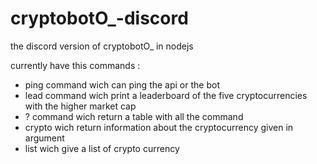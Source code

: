 # cryptobotO_-discord
the discord version of cryptobotO_ in nodejs

currently have this commands :

- ping command wich can ping the api or the bot
- lead command wich print a leaderboard of the five cryptocurrencies with the higher market cap
- ? command wich return a table with all the command
- crypto wich return information about the cryptocurrency given in argument
- list wich give a list of crypto currency
